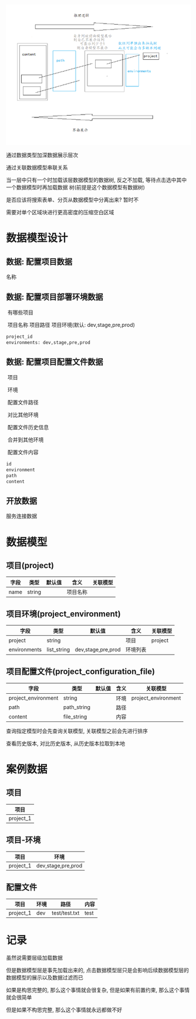 ![项目配置文件界面设计](./项目配置文件界面设计.png)

通过数据类型加深数据展示层次

通过关联数据模型串联关系

当一层中只有一个时加载该层数据模型的数据树, 反之不加载, 等待点击选中其中一个数据模型时再加载数据	树(前提是这个数据模型有数据树)

是否应该将搜索表单、分页从数据模型中分离出来? 暂时不

需要对单个区域块进行更高密度的压缩空白区域

# 数据模型设计

## 数据: 配置项目数据

名称

## 数据: 配置项目部署环境数据

​	有哪些项目

​		项目名称	项目路径	项目环境(默认: dev,stage,pre,prod)

```
project_id
environments: dev,stage,pre,prod
```

## 数据: 配置项目配置文件数据

​	项目

​	环境

​	配置文件路径

​		对比其他环境

​		配置文件历史信息

​		合并到其他环境

​	配置文件内容

```
id
environment
path
content
```

## 开放数据

服务连接数据

# 数据模型

## 项目(project)

| 字段 | 类型   | 默认值 | 含义     | 关联模型 |
| ---- | ------ | ------ | -------- | -------- |
| name | string |        | 项目名称 |          |

## 项目环境(project_environment)

| 字段         | 类型        | 默认值             | 含义     | 关联模型 |
| ------------ | ----------- | ------------------ | -------- | -------- |
| project      | string      |                    | 项目     | project  |
| environments | list_string | dev,stage,pre,prod | 环境列表 |          |

## 项目配置文件(project_configuration_file)

| 字段                | 类型        | 默认值 | 含义 | 关联模型            |
| ------------------- | ----------- | ------ | ---- | ------------------- |
| project_environment | string      |        | 环境 | project_environment |
| path                | path_string |        | 路径 |                     |
| content             | file_string |        | 内容 |                     |

查询指定模型时会先查询关联模型, 关联模型之前会先进行排序

查看历史版本, 对比历史版本, 从历史版本拉取到本地



# 案例数据

## 项目

| 项目      |
| --------- |
| project_1 |

## 项目-环境

| 项目      | 环境               |
| --------- | ------------------ |
| project_1 | dev,stage,pre,prod |

## 配置文件

| 项目      | 环境 | 路径          | 内容 |
| --------- | ---- | ------------- | ---- |
| project_1 | dev  | test/test.txt | test |

# 记录

虽然说需要层级加载数据

但是数据模型层是事先加载出来的, 点击数据模型层只是会影响后续数据模型层的数据模型的展示以及数据过滤而已

如果是构思完整的, 那么这个事情就会很复杂, 但是如果有前置约束, 那么这个事情就会很简单

但是如果不构思完整, 那么这个事情就永远都做不好
